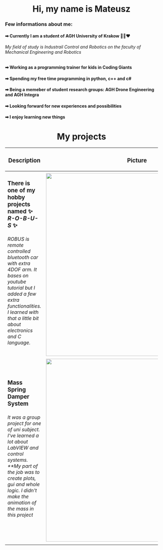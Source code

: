 <div align="center"> <h1> Hi, my name is Mateusz </h1> </div>

<div align ="left">
  <h3> Few informations about me: </h3>
  <h4> ➡ Currently I am a student of AGH University of Krakow 💚🖤❤ </h4>
  <h6> My field of study is Industrail Control and Robotics on the faculty of Mechanical Engineering and Robotics </h6> 
  <h4> ➡ Working as a programming trainer for kids in Coding Giants </h4>
  <h4> ➡ Spending my free time programming in python, c++ and c# </h4>
  <h4> ➡ Being a memeber of student research groups: AGH Drone Engineering and AGH Integra </h4>
  <h4> ➡ Looking forward for new experiences and possibilities </h4>
  <h4> ➡ I enjoy learning new things </h4>
</div>

<div align="center"> <h1> My projects </h1> </div>

| <h3> Description </h3> | <h3> Picture </h3> |
|---|---|
| <h3> There is one of my hobby projects named ✨ _R-O-B-U-S_ ✨ </h3> <h6> ROBUS is remote controlled bluetooth car with extra 4DOF arm. It bases on youtube tutorial but I added a few extra functionalities. I learned with that a little bit about electronics and C language. </h6> | <img src = "https://github.com/theSPGN/theSPGN/assets/94869555/c818c504-919d-43b1-96ec-b50bb9094651" width = 600> |
| <h3> Mass Spring Damper System </h3> <h6> It was a group project for one of uni subject. I've learned a lot about LabVIEW and control systems. **My part of the job was to create plots, gui and whole logic. I didn't make the animation of the mass in this project </h6> | <img src = https://github.com/theSPGN/theSPGN/assets/94869555/3d72f094-50ad-4efc-ac7b-9d3c439cf7cc width = 600> |
|  |  |

